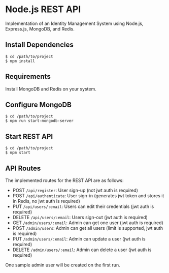 # Node.js REST API

Implementation of an Identity Management System using Node.js, Express.js, MongoDB, and Redis.

## Install Dependencies

```shell
$ cd /path/to/project
$ npm install
```

## Requirements

Install MongoDB and Redis on your system.

## Configure MongoDB

```shell
$ cd /path/to/project
$ npm run start-mongodb-server
```

## Start REST API

```shell
$ cd /path/to/project
$ npm start
```

## API Routes

The implemented routes for the REST API are as follows:

- POST `/api/register`: User sign-up (not jwt auth is required)
- POST `/api/authenticate`: User sign-in (generates jwt token and stores it in Redis, no jwt auth is required)
- PUT `/api/users/:email`: Users can edit their credentials (jwt auth is required)
- DELETE `/api/users/:email`: Users sign-out (jwt auth is required)
- GET `/admin/users/:email`: Admin can get one user (jwt auth is required)
- POST `/admin/users`: Admin can get all users (limit is supported, jwt auth is required)
- PUT `/admin/users/:email`: Admin can update a user (jwt auth is required)
- DELETE `/admin/users/:email`: Admin can delete a user (jwt auth is required)

One sample admin user will be created on the first run.